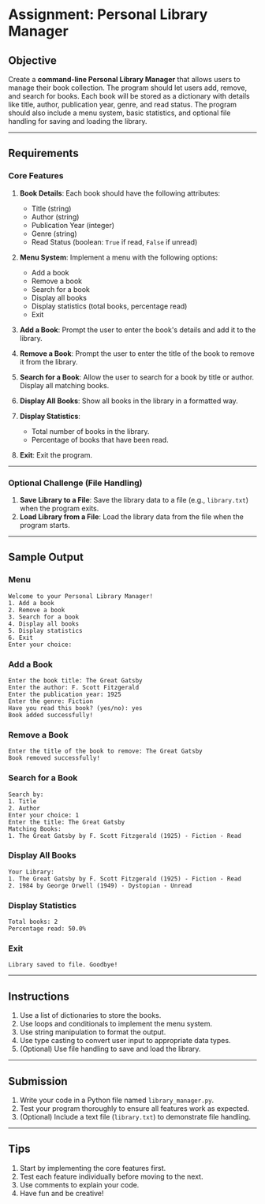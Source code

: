 # Assignment: Personal Library Manager

## Objective

Create a **command-line Personal Library Manager** that allows users to manage their book collection. The program should let users add, remove, and search for books. Each book will be stored as a dictionary with details like title, author, publication year, genre, and read status. The program should also include a menu system, basic statistics, and optional file handling for saving and loading the library.

----------

## Requirements

### Core Features

1.  **Book Details**: Each book should have the following attributes:
    
    -   Title (string)
    -   Author (string)
    -   Publication Year (integer)
    -   Genre (string)
    -   Read Status (boolean: `True` if read, `False` if unread)
2.  **Menu System**: Implement a menu with the following options:
    
    -   Add a book
    -   Remove a book
    -   Search for a book
    -   Display all books
    -   Display statistics (total books, percentage read)
    -   Exit
3.  **Add a Book**: Prompt the user to enter the book's details and add it to the library.
    
4.  **Remove a Book**: Prompt the user to enter the title of the book to remove it from the library.
    
5.  **Search for a Book**: Allow the user to search for a book by title or author. Display all matching books.
    
6.  **Display All Books**: Show all books in the library in a formatted way.
    
7.  **Display Statistics**:
    
    -   Total number of books in the library.
    -   Percentage of books that have been read.
8.  **Exit**: Exit the program.
    

----------

### Optional Challenge (File Handling)

1.  **Save Library to a File**: Save the library data to a file (e.g., `library.txt`) when the program exits.
2.  **Load Library from a File**: Load the library data from the file when the program starts.

----------

## Sample Output

### Menu

```
Welcome to your Personal Library Manager!  
1. Add a book  
2. Remove a book  
3. Search for a book  
4. Display all books  
5. Display statistics  
6. Exit  
Enter your choice:  

```

### Add a Book

```
Enter the book title: The Great Gatsby  
Enter the author: F. Scott Fitzgerald  
Enter the publication year: 1925  
Enter the genre: Fiction  
Have you read this book? (yes/no): yes  
Book added successfully!  

```

### Remove a Book

```
Enter the title of the book to remove: The Great Gatsby  
Book removed successfully!  

```

### Search for a Book

```
Search by:  
1. Title  
2. Author  
Enter your choice: 1  
Enter the title: The Great Gatsby  
Matching Books:  
1. The Great Gatsby by F. Scott Fitzgerald (1925) - Fiction - Read  

```

### Display All Books

```
Your Library:  
1. The Great Gatsby by F. Scott Fitzgerald (1925) - Fiction - Read  
2. 1984 by George Orwell (1949) - Dystopian - Unread  

```

### Display Statistics

```
Total books: 2  
Percentage read: 50.0%  

```

### Exit

```
Library saved to file. Goodbye!  

```

----------

## Instructions

1.  Use a list of dictionaries to store the books.
2.  Use loops and conditionals to implement the menu system.
3.  Use string manipulation to format the output.
4.  Use type casting to convert user input to appropriate data types.
5.  (Optional) Use file handling to save and load the library.

----------

## Submission

1.  Write your code in a Python file named `library_manager.py`.
2.  Test your program thoroughly to ensure all features work as expected.
3.  (Optional) Include a text file (`library.txt`) to demonstrate file handling.

----------

## Tips

1.  Start by implementing the core features first.
2.  Test each feature individually before moving to the next.
3.  Use comments to explain your code.
4.  Have fun and be creative!
